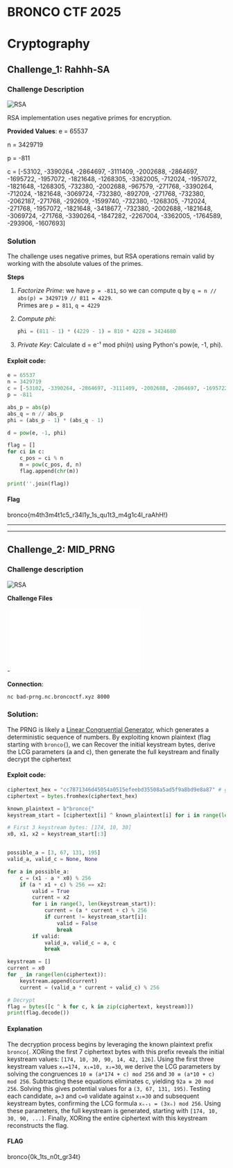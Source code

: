 # BRONCO CTF 2025

 
# Cryptography  

## Challenge_1: Rahhh-SA  

### Challenge Description  

![RSA](files/crypto/RSA.png)

RSA implementation uses negative primes for encryption. 

**Provided Values**:
e = 65537

n = 3429719

p = -811

c = [-53102, -3390264, -2864697, -3111409, -2002688, -2864697, -1695722, -1957072, -1821648, -1268305, -3362005, -712024, -1957072, -1821648, -1268305, -732380, -2002688, -967579, -271768, -3390264, -712024, -1821648, -3069724, -732380, -892709, -271768, -732380, -2062187, -271768, -292609, -1599740, -732380, -1268305, -712024, -271768, -1957072, -1821648, -3418677, -732380, -2002688, -1821648, -3069724, -271768, -3390264, -1847282, -2267004, -3362005, -1764589, -293906, -1607693]

### Solution 

The challenge uses negative primes, but RSA operations remain valid by working with the absolute values of the primes.

 **Steps** 
 
1. *Factorize Prime*:  we have `p = -811`, so we can compute q by `q = n // abs(p) = 3429719 // 811 = 4229`.  
 Primes are `p = 811`, `q = 4229` 

2. *Compute phi*:  
   ```python
   phi = (811 - 1) * (4229 - 1) = 810 * 4228 = 3424680
3. *Private Key*: Calculate d = e⁻¹ mod phi(n) using Python's pow(e, -1, phi).

#### Exploit code:
```python
e = 65537
n = 3429719
c = [-53102, -3390264, -2864697, -3111409, -2002688, -2864697, -1695722, -1957072, -1821648, -1268305, -3362005, -712024, -1957072, -1821648, -1268305, -732380, -2002688, -967579, -271768, -3390264, -712024, -1821648, -3069724, -732380, -892709, -271768, -732380, -2062187, -271768, -292609, -1599740, -732380, -1268305, -712024, -271768, -1957072, -1821648, -3418677, -732380, -2002688, -1821648, -3069724, -271768, -3390264, -1847282, -2267004, -3362005, -1764589, -293906, -1607693]
p = -811

abs_p = abs(p)
abs_q = n // abs_p
phi = (abs_p - 1) * (abs_q - 1)

d = pow(e, -1, phi)

flag = []
for ci in c:
    c_pos = ci % n
    m = pow(c_pos, d, n)
    flag.append(chr(m))

print(''.join(flag))
```

#### Flag

bronco{m4th3m4t1c5_r34l1y_1s_qu1t3_m4g1c4l_raAhH!}


--------------------------------------------------------------------------------------------------------
--------------------------------------------------------------------------------------------------------

## Challenge_2: MID_PRNG

### Challenge description

![RSA](files/crypto/PRNG.png)

**Challenge Files**

-![challenge.py](files/crypto/challenge.py)

**Connection**:  
```bash
nc bad-prng.nc.broncoctf.xyz 8000
```
### Solution:

The PRNG is likely a [Linear Congruential Generator](https://en.wikipedia.org/wiki/Linear_congruential_generator), which generates a deterministic sequence of numbers.
By exploiting known plaintext (flag starting with `bronco{`), we can Recover the initial keystream bytes, derive the LCG parameters (a and c), then generate the full keystream and finally decrypt the ciphertext

#### Exploit code:
```python
ciphertext_hex = "cc7871346d45054a0515efeebd35508a5ad5f9a8bd9e8a87" # got it from the connection
ciphertext = bytes.fromhex(ciphertext_hex)

known_plaintext = b"bronco{"
keystream_start = [ciphertext[i] ^ known_plaintext[i] for i in range(len(known_plaintext))]

# First 3 keystream bytes: [174, 10, 30]
x0, x1, x2 = keystream_start[:3]


possible_a = [3, 67, 131, 195]
valid_a, valid_c = None, None

for a in possible_a:
    c = (x1 - a * x0) % 256
    if (a * x1 + c) % 256 == x2:
        valid = True
        current = x2
        for i in range(3, len(keystream_start)):
            current = (a * current + c) % 256
            if current != keystream_start[i]:
                valid = False
                break
        if valid:
            valid_a, valid_c = a, c
            break

keystream = []
current = x0
for _ in range(len(ciphertext)):
    keystream.append(current)
    current = (valid_a * current + valid_c) % 256

# Decrypt
flag = bytes([c ^ k for c, k in zip(ciphertext, keystream)])
print(flag.decode())
```
#### Explanation

The decryption process begins by leveraging the known plaintext prefix `bronco{`. XORing the first 7 ciphertext bytes with this prefix reveals the initial keystream values: `[174, 10, 30, 90, 14, 42, 126]`. Using the first three keystream values `x₀=174, x₁=10, x₂=30`, we derive the LCG parameters by solving the congruences `10 ≡ (a*174 + c) mod 256` and `30 ≡ (a*10 + c) mod 256`. Subtracting these equations eliminates c, yielding `92a ≡ 20 mod 256`.
Solving this gives potential values for a `(3, 67, 131, 195)`. Testing each candidate, `a=3` and `c=0` validate against `x₂=30` and subsequent keystream bytes, confirming the LCG formula `xₙ₊₁ = (3xₙ) mod 256`. Using these parameters, the full keystream is generated, starting with `[174, 10, 30, 90, ...]`. Finally, XORing the entire ciphertext with this keystream reconstructs the flag.

#### FLAG

bronco{0k_1ts_n0t_gr34t}
